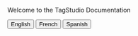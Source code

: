   <p id="WelcomeHeader">Welcome to the TagStudio Documentation</p>
<div class="button-container">
    <button id="button-en">English</button>
    <button id="button-fr">French</button>
    <button id="button-es">Spanish</button>
</div>
